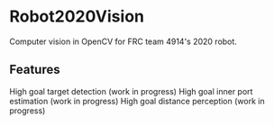# Robot2020Vision
Computer vision in OpenCV for FRC team 4914's 2020 robot. 

## Features
High goal target detection (work in progress)
High goal inner port estimation (work in progress)
High goal distance perception (work in progress)
